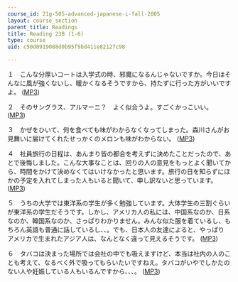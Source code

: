 ```yaml
---
course_id: 21g-505-advanced-japanese-i-fall-2005
layout: course_section
parent_title: Readings
title: Reading 23B (1-6)
type: course
uid: c50d0919088d0b95f9bd411e82127c98

---
```


１　こんな分厚いコートは入学式の時、邪魔になるんじゃないですか。今日はそんなに風が強くないし、暖かくなるそうですから、持たずに行った方がいいですよ。 ([MP3](/ans7870/21f/21f.505/f05/audio/Lesson23B-1.mp3))

２　そのサングラス、アルマーニ？　よく似合うよ。すごくかっこいい。 ([MP3](/ans7870/21f/21f.505/f05/audio/Lesson23B-2.mp3))

３　かぜをひいて、何を食べても味がわからなくなってしまった。森川さんがお見舞いに届けてくれたせっかくのメロンも味がわからない。 ([MP3](/ans7870/21f/21f.505/f05/audio/Lesson23B-3.mp3))

４　社員旅行の日程は、あんまり皆の都合を考えずに決めたことだったので、あとで後悔しました。こんな大事なことは、回りの人の意見をもっとよく聞いてから、時間をかけて決めなくてはいけなかったと思います。旅行の日を知らずにほかの予定を入れてしまった人もいると聞いて、申し訳ないと思っています。 ([MP3](/ans7870/21f/21f.505/f05/audio/Lesson23B-4.mp3))

５　うちの大学では東洋系の学生が多く勉強しています。大体学生の三割ぐらいが東洋系の学生だそうです。しかし、アメリカ人の私には、中国系なのか、日系なのか、韓国系なのか、さっぱりわかりません。みんな似た服を着ているし、もちろん英語も普通に話しているし、、。でも、日本人の友達によると、やっぱり アメリカで生まれたアジア人は、なんとなく違って見えるそうです。 ([MP3](/ans7870/21f/21f.505/f05/audio/Lesson23B-5.mp3))

６　タバコは決まった場所では会社の中でも吸えますけど、本当は社内の人のことも考えて、なるべく外で吸ってもらいたいですねえ。タバコがいやでしかたのない人や妊娠している人もいるんですから、、、。 ([MP3](/ans7870/21f/21f.505/f05/audio/Lesson23B-6.mp3))